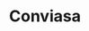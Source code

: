 ---
title: "Conviasa"
url: /san-cristobal/conviasa-autopista-san-cristobal-la-fria/
shop: Reisebüro
---